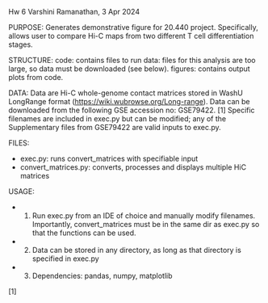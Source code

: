 Hw 6
Varshini Ramanathan, 3 Apr 2024

PURPOSE: Generates demonstrative figure for 20.440 project. Specifically, allows user to compare Hi-C maps from two different T cell differentiation stages. 

STRUCTURE:
code: contains files to run
data: files for this analysis are too large, so data must be downloaded (see below). 
figures: contains output plots from code.

DATA: Data are Hi-C whole-genome contact matrices stored in WashU LongRange format (https://wiki.wubrowse.org/Long-range). Data can be downloaded from the following GSE accession no: GSE79422. [1] Specific filenames are included in exec.py but can be modified; any of the Supplementary files from GSE79422 are valid inputs to exec.py.

FILES:
- exec.py: runs convert_matrices with specifiable input
- convert_matrices.py: converts, processes and displays multiple HiC matrices

USAGE: 
- 1. Run exec.py from an IDE of choice and manually modify filenames. Importantly, convert_matrices must be in the same dir as exec.py so that the functions can be used. 
- 2. Data can be stored in any directory, as long as that directory is specified in exec.py
- 3. Dependencies: pandas, numpy, matplotlib

[1]